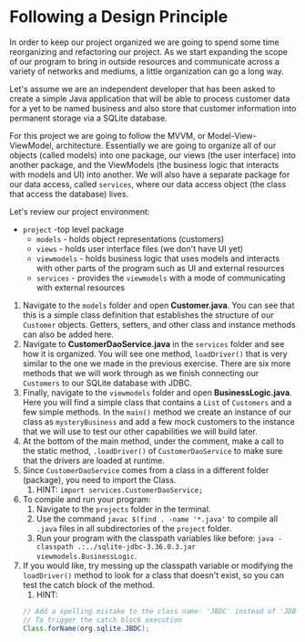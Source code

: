 # Following a Design Principle

In order to keep our project organized we are going to spend some time reorganizing and refactoring our project. As we start expanding the scope of our program to bring in outside resources and communicate across a variety of networks and mediums, a little organization can go a long way.

Let's assume we are an independent developer that has been asked to create a simple Java application that will be able to process customer data for a yet to be named business and also store that customer information into permanent storage via a SQLite database.

For this project we are going to follow the MVVM, or Model-View-ViewModel, architecture. Essentially we are going to organize all of our objects (called models) into one package, our views (the user interface) into another package, and the ViewModels (the business logic that interacts with models and UI) into another. We will also have a separate package for our data access, called `services`, where our data access object (the class that access the database) lives.

Let's review our project environment:
 - `project` -top level package
   - `models` - holds object representations (customers)
   - `views` - holds user interface files (we don't have UI yet)
   - `viewmodels` - holds business logic that uses models and interacts with other parts of the program such as UI and external resources
   - `services` - provides the `viewmodels` with a mode of communicating with external resources
   
1. Navigate to the `models` folder and open **Customer.java**. You can see that this is a simple class definition that establishes the structure of our `Customer` objects. Getters, setters, and other class and instance methods can also be added here.
2. Navigate to **CustomerDaoService.java** in the `services` folder and see how it is organized. You will see one method, `loadDriver()` that is very similar to the one we made in the previous exercise. There are six more methods that we will work through as we finish connecting our `Customers` to our SQLite database with JDBC.
3. Finally, navigate to the `viewmodels` folder and open **BusinessLogic.java**. Here you will find a simple class that contains a `List` of `Customers` and a few simple methods. In the `main()` method we create an instance of our class as `mysteryBusiness` and add a few mock customers to the instance that we will use to test our other capabilities we will build later.
4. At the bottom of the main method, under the comment, make a call to the static method, `.loadDriver()` of `CustomerDaoService` to make sure that the drivers are loaded at runtime.
5. Since `CustomerDaoService` comes from a class in a different folder (package), you need to import the Class.
   1. HINT: `import services.CustomerDaoService;`
6. To compile and run your program:
   1. Navigate to the `projects` folder in the terminal.
   2. Use the command `javac $(find . -name '*.java'` to compile all `.java` files in all subdirectories of the `project` folder.
   3. Run your program with the classpath variables like before: `java -classpath .:../sqlite-jdbc-3.36.0.3.jar viewmodels.BusinessLogic`.
7. If you would like, try messing up the classpath variable or modifying the `loadDriver()` method to look for a class that doesn't exist, so you can test the catch block of the method.
   1. HINT:
   ```java
   // Add a spelling mistake to the class name: 'JBDC' instead of 'JDBC'
   // To trigger the catch block execution
   Class.forName(org.sqlite.JBDC);
   ```